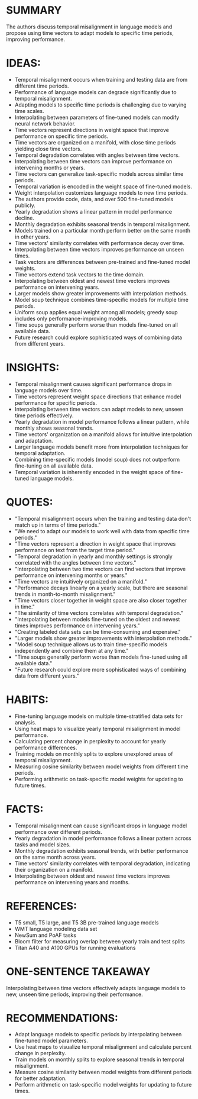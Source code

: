 # SUMMARY
The authors discuss temporal misalignment in language models and propose using time vectors to adapt models to specific time periods, improving performance.

# IDEAS:
- Temporal misalignment occurs when training and testing data are from different time periods.
- Performance of language models can degrade significantly due to temporal misalignment.
- Adapting models to specific time periods is challenging due to varying time scales.
- Interpolating between parameters of fine-tuned models can modify neural network behavior.
- Time vectors represent directions in weight space that improve performance on specific time periods.
- Time vectors are organized on a manifold, with close time periods yielding close time vectors.
- Temporal degradation correlates with angles between time vectors.
- Interpolating between time vectors can improve performance on intervening months or years.
- Time vectors can generalize task-specific models across similar time periods.
- Temporal variation is encoded in the weight space of fine-tuned models.
- Weight interpolation customizes language models to new time periods.
- The authors provide code, data, and over 500 fine-tuned models publicly.
- Yearly degradation shows a linear pattern in model performance decline.
- Monthly degradation exhibits seasonal trends in temporal misalignment.
- Models trained on a particular month perform better on the same month in other years.
- Time vectors' similarity correlates with performance decay over time.
- Interpolating between time vectors improves performance on unseen times.
- Task vectors are differences between pre-trained and fine-tuned model weights.
- Time vectors extend task vectors to the time domain.
- Interpolating between oldest and newest time vectors improves performance on intervening years.
- Larger models show greater improvements with interpolation methods.
- Model soup technique combines time-specific models for multiple time periods.
- Uniform soup applies equal weight among all models; greedy soup includes only performance-improving models.
- Time soups generally perform worse than models fine-tuned on all available data.
- Future research could explore sophisticated ways of combining data from different years.

# INSIGHTS:
- Temporal misalignment causes significant performance drops in language models over time.
- Time vectors represent weight space directions that enhance model performance for specific periods.
- Interpolating between time vectors can adapt models to new, unseen time periods effectively.
- Yearly degradation in model performance follows a linear pattern, while monthly shows seasonal trends.
- Time vectors' organization on a manifold allows for intuitive interpolation and adaptation.
- Larger language models benefit more from interpolation techniques for temporal adaptation.
- Combining time-specific models (model soup) does not outperform fine-tuning on all available data.
- Temporal variation is inherently encoded in the weight space of fine-tuned language models.

# QUOTES:
- "Temporal misalignment occurs when the training and testing data don't match up in terms of time periods."
- "We need to adapt our models to work well with data from specific time periods."
- "Time vectors represent a direction in weight space that improves performance on text from the target time period."
- "Temporal degradation in yearly and monthly settings is strongly correlated with the angles between time vectors."
- "Interpolating between two time vectors can find vectors that improve performance on intervening months or years."
- "Time vectors are intuitively organized on a manifold."
- "Performance decays linearly on a yearly scale, but there are seasonal trends in month-to-month misalignment."
- "Time vectors closer together in weight space are also closer together in time."
- "The similarity of time vectors correlates with temporal degradation."
- "Interpolating between models fine-tuned on the oldest and newest times improves performance on intervening years."
- "Creating labeled data sets can be time-consuming and expensive."
- "Larger models show greater improvements with interpolation methods."
- "Model soup technique allows us to train time-specific models independently and combine them at any time."
- "Time soups generally perform worse than models fine-tuned using all available data."
- "Future research could explore more sophisticated ways of combining data from different years."

# HABITS:
- Fine-tuning language models on multiple time-stratified data sets for analysis.
- Using heat maps to visualize yearly temporal misalignment in model performance.
- Calculating percent change in perplexity to account for yearly performance differences.
- Training models on monthly splits to explore unexplored areas of temporal misalignment.
- Measuring cosine similarity between model weights from different time periods.
- Performing arithmetic on task-specific model weights for updating to future times.

# FACTS:
- Temporal misalignment can cause significant drops in language model performance over different periods.
- Yearly degradation in model performance follows a linear pattern across tasks and model sizes.
- Monthly degradation exhibits seasonal trends, with better performance on the same month across years.
- Time vectors' similarity correlates with temporal degradation, indicating their organization on a manifold.
- Interpolating between oldest and newest time vectors improves performance on intervening years and months.

# REFERENCES:
- T5 small, T5 large, and T5 3B pre-trained language models
- WMT language modeling data set
- NewSum and PoAF tasks
- Bloom filter for measuring overlap between yearly train and test splits
- Titan A40 and A100 GPUs for running evaluations

# ONE-SENTENCE TAKEAWAY
Interpolating between time vectors effectively adapts language models to new, unseen time periods, improving their performance.

# RECOMMENDATIONS:
- Adapt language models to specific periods by interpolating between fine-tuned model parameters.
- Use heat maps to visualize temporal misalignment and calculate percent change in perplexity.
- Train models on monthly splits to explore seasonal trends in temporal misalignment.
- Measure cosine similarity between model weights from different periods for better adaptation.
- Perform arithmetic on task-specific model weights for updating to future times.